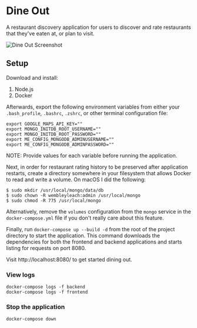 # Dine Out
A restaurant discovery application for users to discover and rate
restaurants that they've eaten at, or plan to visit.

![Dine Out Screenshot](https://imgur.com/yU9cPHg)

## Setup
Download and install:
1. Node.js
2. Docker

Afterwards, export the following environment variables from
either your `.bash_profile`, `.bashrc`, `.zshrc`, or other
terminal configuration file:
```
export GOOGLE_MAPS_API_KEY=""
export MONGO_INITDB_ROOT_USERNAME=""
export MONGO_INITDB_ROOT_PASSWORD=""
export ME_CONFIG_MONGODB_ADMINUSERNAME=""
export ME_CONFIG_MONGODB_ADMINPASSWORD=""
``` 
NOTE: Provide values for each variable before running the
application.

Next, in order for restaurant rating history to be preserved after
application restarts, create a directory somewhere in your filesystem
that allows Docker to read and write a volume. On macOS I did the following:
```
$ sudo mkdir /usr/local/mongo/data/db
$ sudo chown -R wembleyleach:admin /usr/local/mongo
$ sudo chmod -R 775 /usr/local/mongo
```
Alternatively, remove the `volumes` configuration from the `mongo` service in the
`docker-compose.yml` file if you don't really care about this feature.

Finally, run `docker-compose up --build -d` from the root
of the project directory to start the application. This command downloads
the dependencies for both the frontend and backend applications and
starts listing for requests on port 8080. 

Visit http://localhost:8080/ to get started dining out.

### View logs
```
docker-compose logs -f backend
docker-compose logs -f frontend
```

### Stop the application
```
docker-compose down
```
